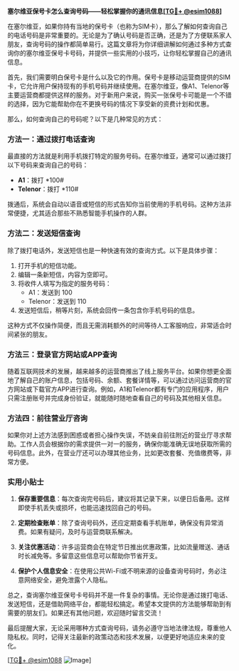**塞尔维亚保号卡怎么查询号码——轻松掌握你的通讯信息[[TG💪+ @esim1088](https://t.me/s/esim1088)]**

在塞尔维亚，如果你持有当地的保号卡（也称为SIM卡），那么了解如何查询自己的电话号码是非常重要的。无论是为了确认号码是否正确，还是为了方便联系家人朋友，查询号码的操作都简单易行。这篇文章将为你详细讲解如何通过多种方式查询你的塞尔维亚保号卡号码，并提供一些实用的小技巧，让你轻松掌握自己的通讯信息。

首先，我们需要明白保号卡是什么以及它的作用。保号卡是移动运营商提供的SIM卡，它允许用户保持现有的手机号码并继续使用。在塞尔维亚，像A1、Telenor等主要运营商都提供这样的服务。对于新用户来说，购买一张保号卡可能是一个不错的选择，因为它能帮助你在不更换号码的情况下享受新的资费计划和优惠。

那么，如何查询自己的号码呢？以下是几种常见的方式：

### 方法一：通过拨打电话查询

最直接的方法就是利用手机拨打特定的服务号码。在塞尔维亚，通常可以通过拨打以下号码来查询自己的号码：
- **A1**：拨打 *100#
- **Telenor**：拨打 *110#

拨通后，系统会自动以语音或短信的形式告知你当前使用的手机号码。这种方法非常便捷，尤其适合那些不熟悉智能手机操作的人群。

### 方法二：发送短信查询

除了拨打电话外，发送短信也是一种快速有效的查询方式。以下是具体步骤：

1. 打开手机的短信功能。
2. 编辑一条新短信，内容为空即可。
3. 将收件人填写为指定的服务号码：
   - A1：发送到 100
   - Telenor：发送到 110
4. 发送短信后，稍等片刻，系统会回传一条包含你手机号码的信息。

这种方式不仅操作简便，而且无需消耗额外的时间等待人工客服响应，非常适合时间紧张的朋友。

### 方法三：登录官方网站或APP查询

随着互联网技术的发展，越来越多的运营商推出了线上服务平台。如果你想更全面地了解自己的账户信息，包括号码、余额、套餐详情等，可以通过访问运营商的官方网站或下载官方APP进行查询。例如，A1和Telenor都有专门的应用程序，用户只需注册账号并完成身份验证，就能随时随地查看自己的号码及其他相关信息。

### 方法四：前往营业厅咨询

如果你对上述方法感到困惑或者担心操作失误，不妨亲自前往附近的营业厅寻求帮助。工作人员会根据你的需求提供一对一的服务，确保你能准确无误地获取所需的号码信息。此外，在营业厅还可以办理其他业务，比如更改套餐、充值缴费等，非常方便。

### 实用小贴士

1. **保存重要信息**：每次查询完号码后，建议将其记录下来，以便日后备用。这样即使手机丢失或损坏，也能迅速找回自己的号码。
   
2. **定期检查账单**：除了查询号码外，还应定期查看手机账单，确保没有异常消费。如果有疑问，及时与运营商联系解决。

3. **关注优惠活动**：许多运营商会在特定节日推出优惠政策，比如流量赠送、通话时长减免等。多留意这些信息可以帮助你节省开支。

4. **保护个人信息安全**：在使用公共Wi-Fi或不明来源的设备查询号码时，务必注意网络安全，避免泄露个人隐私。

总之，查询塞尔维亚保号卡号码并不是一件复杂的事情。无论你是通过拨打电话、发送短信，还是借助网络平台，都能轻松搞定。希望本文提供的方法能够帮助到有需要的朋友们。如果还有其他问题，欢迎随时留言交流！

最后提醒大家，无论采用哪种方式查询号码，请务必遵守当地法律法规，尊重他人隐私权。同时，记得关注最新的政策动态和技术发展，以便更好地适应未来的变化。

[[TG💪+ @esim1088](https://t.me/s/esim1088) ![Image](https://i.postimg.cc/4NQfJmqS/Snipaste-2025-05-13-00-14-12.png)]